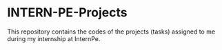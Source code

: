 # INTERN-PE-Projects

This repository contains the codes of the  projects (tasks) assigned to me during my internship at InternPe.
